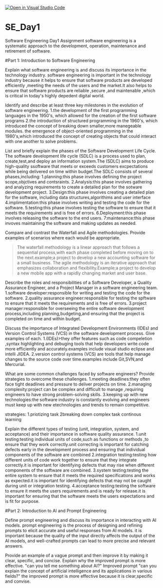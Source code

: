 [![Open in Visual Studio Code](https://classroom.github.com/assets/open-in-vscode-2e0aaae1b6195c2367325f4f02e2d04e9abb55f0b24a779b69b11b9e10269abc.svg)](https://classroom.github.com/online_ide?assignment_repo_id=18415083&assignment_repo_type=AssignmentRepo)
# SE_Day1
Software Engineering Day1 Assignment
software engineering is a systematic approach to the development, operation, maintenance and retirement of software.

#Part 1: Introduction to Software Engineering

Explain what software engineering is and discuss its importance in the technology industry.
software engineering is important in the technology industry because it helps to ensure that software products are developed efficiently ,meeting the needs of the users and the market.It also helps to ensure that software products are reliable ,secure ,and maintenable ,which is critical in today's highly depedent digital world.



Identify and describe at least three key milestones in the evolution of software engineering.
1.the development of the first programming languages in the 1950's, which allowed for the creation of the first software programs
2.the introduction of structured programming in the 1960's, which introduced the concept of breaking down smaller,more manegeable modules.
the emergence of object-oriented programming in the 1980's,which introduced the concept of creating objects that could interact with one another to solve problems. 


List and briefly explain the phases of the Software Development Life Cycle.
The software development life cycle (SDLC) is a process used to plan, create,test,and deploy an information system.The (SDLC) aims to produce high-quality ssoftware that meets or exceeds customers excpectations while being delivered on time within budget.The SDLC consists of several phases,including:
1.planning:this phase involves defining the project scope,objctives and contsraints.
2.Analysis:this phase involves gathering and analyzing requirements to create a detailed plan for the sotware development project.
3.Design:this phase involves creating a detailed plan for the software, including data structures,algorithims and user interface
4.implimentation:this phase involves writing and testing the code for the software.
5.testing:this phase involves testing the software to ensure that it meets the requirements and is free of errors. 6.Deployment:this phase involves releasing the software to the end users.
7:maintenance:this phase invoves maintaining the software and making updates as needed.


Compare and contrast the Waterfall and Agile methodologies. Provide examples of scenarios where each would be appropriate.
>The waterfall methodology is a linear approach that follows a sequential process,with each phase completed before moving on to the next.example;a project to develop a new accounting software for a small business.
>The agile methodology is an iterative approach that emphasizes collaboration and flexibility.Example;a project to develop a new mobile app with a rapidly changing market and user base.

Describe the roles and responsibilities of a Software Developer, a Quality Assurance Engineer, and a Project Manager in a software engineering team.
1.software developer:responsible for writing and testing the code for the software.
2.quality assurance engineer:responsible for testing the spftware to ensure that it meets the requirements and is free of errors.
3.project manager:responsible for overseeing the entire software development process,including planning,budgeting,and ensuring that the project is completed on time and within budget.


Discuss the importance of Integrated Development Environments (IDEs) and Version Control Systems (VCS) in the software development process. Give examples of each.
1.(IDEs)>they offer features such as code compeletion ,syntax highlighting and debuging tools that help developers write code more efficiently and accurately.examples include visual studio eclipse and intelli JIDEA.
2.version control systems (VCS) are tools that help manage changes to the source code over time.examples include Git,SVN,and Mercurial.


What are some common challenges faced by software engineers? Provide strategies to overcome these challenges.
1.meeting deadlines:they often face tight deadlines and pressure to deliver projects on time.
2.managing complexity:project can be complex and difficult to manage ,requiring engineers to have strong problem-solving skills.
3.keeping up with new technologies:the software industry is constantly evolving and engineers must keep up with new etechnologies and trends to remain competitive.

strategies:
1.priotizing task
2breaking down complex task
continous learning



Explain the different types of testing (unit, integration, system, and acceptance) and their importance in software quality assurance.
1.unit testing:testing individual units of code,such as functions or methods ,to ensure that they work correctly.unit correcting is important for catching defects early in the development process and ensuring that individual components of the software are combined 
2.integration testing:testing how different units of code work together to ensure that they integrate correctly.it is important for identifying defects that may rise when different components of the software are combined.
3.system testing:testing the entire system to ensure that it meets the required specifications and works as expected.it is important for identifying defects that may not be caught during unit or integration testing.
4.acceptance testing:testing the software to ensure it meets the users requirements and is ready for release.it is important for ensuring that the software meets the users expectations and is fit for purpose.


#Part 2: Introduction to AI and Prompt Engineering


Define prompt engineering and discuss its importance in interacting with AI models.
prompt engineering is the process of designing and refining prompts to elicit accurate and useful responses from AI models.
it is important because the quality of the input directly affects the output of the AI models, and well-crafted prompts can lead to more precise and relevant answers.

Provide an example of a vague prompt and then improve it by making it clear, specific, and concise. Explain why the improved prompt is more effective.
"can you tell me something about AI?" Improved prompt "can you explain the concept of artificial intelligence and its applications in various fields?" the improved prompt is more effective because it is clear,specific and convise.
